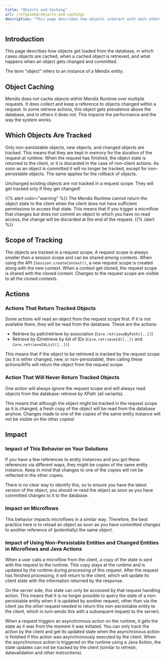 ```yaml
---
title: "Objects and Caching"
url: /refguide8/objects-and-caching/
description: "This page describes how objects interact with each other within a runtime request."
---
```


## Introduction

This page describes how objects get loaded from the database, in which cases objects are cached, when a cached object is retrieved, and what happens when an object gets changed and committed.

The term "object" refers to an instance of a Mendix entity.

## Object Caching

Mendix does not cache objects within Mendix Runtime over multiple requests. It does collect and keep a reference to objects changed within a request. In some retrieve actions, this object gets prevalence above the database, and in others it does not. This impacts the performance and the way the system works.

## Which Objects Are Tracked

Only non-persistable objects, new objects, and changed objects are tracked. This means that they are kept in memory for the duration of the request at runtime. When the request has finished, the object state is returned to the client, or it is discarded in the case of non-client actions. As soon as an object is committed it will no longer be tracked, except for non-persistable objects. The same applies for the rollback of objects.

Unchanged existing objects are not tracked in a request scope. They will get tracked only if they get changed!

{{% alert color="warning" %}}
The Mendix Runtime cannot return the object state to the client when the client does not have sufficient permissions to access that state. This means that if you trigger a microflow that changes but does not commit an object to which you have no read access, the change will be discarded at the end of the request.
{{% /alert %}}

## Scope of Tracking

The objects are tracked in a request scope. A request scope is always smaller than a session scope and can be shared among contexts. When using the API `ISession.createContext()`, a new request scope is created along with the new context. When a context get cloned, the request scope is shared with the cloned context. Changes to the request scope are visible to all the cloned contexts.

## Actions

### Actions That Return Tracked Objects

Some actions will read an object from the request scope first. If it is not available there, they will be read from the database. These are the actions:

* Retrieve by path/retrieve by association (`Core.retrieveByPath([..])`)
* Retrieve by ID/retrieve by list of IDs (`Core.retrieveId([..])` and `Core.retrieveIdList([..])`)

This means that if the object to be retrieved is tracked by the request scope (as it is either changed, new, or non-persistable), then calling these actions/APIs will return the object from the request scope.

### Action That Will Never Return Tracked Objects

One action will always ignore the request scope and will always read objects from the database: retrieve by XPath (all variants).

This means that although the object might be tracked in the request scope as it is changed, a fresh copy of the object will be read from the database anyhow. Changes made to one of the copies of the same entity instance will not be visible on the other copies!

## Impact

### Impact of This Behavior on Your Solutions

If you have a few references to entity instances and you got these references via different ways, they might be copies of the same entity instance. Keep in mind that changes to one of the copies will not be reflected in the other copies. 

There is no clear way to identify this, so to ensure you have the latest version of the object, you should re-read the object as soon as you have committed changes to it to the database.

### Impact on Microflows

This behavior impacts microflows in a similar way. Therefore, the best practice here is to reload an object as soon as you have committed changes to another reference of (potentially) the same object.

### Impact of Using Non-Persistable Entities and Changed Entities in Microflows and Java Actions

When a user calls a microflow from the client, a copy of the state is sent with the request to the runtime. This copy stays at the runtime and is updated by the runtime during processing of this request. After the request has finished processing, it will return to the client, which will update its client state with the information returned by the response.

On the server side, this state can only be accessed by that request handling action. This means that it is no longer possible to query the state of a non-persistable entity when it is updated by another request, other than via the client (as the other request needed to return this non-persistable entity to the client, which in turn sends this with a subsequent request to the server). 

When a request triggers an asynchronous action on the runtime, it gets the state as it was from the moment it was initiated. You can only track the action by the client and get its updated state when the asynchronous action is finished if this action was asynchronously executed by the client. When the asynchronous action is triggered on the runtime using a Java Action, the state updates can not be tracked by the client (similar to refresh, datavalidation and other instructions).
